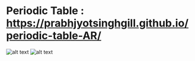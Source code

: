 # Periodic Table : https://prabhjyotsinghgill.github.io/periodic-table-AR/
![alt text](https://github.com/PrabhjyotSinghGill/periodic-tableQ/blob/master/public/Shot.png)
![alt text](https://github.com/PrabhjyotSinghGill/periodic-tableQ/blob/master/public/Shot1.png)

